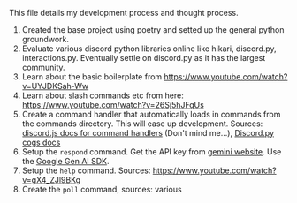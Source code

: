 This file details my development process and thought process.

1. Created the base project using poetry and setted up the general python groundwork.
2. Evaluate various discord python libraries online like hikari, discord.py, interactions.py.
   Eventually settle on discord.py as it has the largest community.
3. Learn about the basic boilerplate from <https://www.youtube.com/watch?v=UYJDKSah-Ww>
4. Learn about slash commands etc from here: <https://www.youtube.com/watch?v=26Sj5hJFqUs>
5. Create a command handler that automatically loads in commands from the commands directory. This will ease up development. Sources: [discord.js docs for command handlers](https://discordjs.guide/creating-your-bot/command-handling.html#loading-command-files) (Don't mind me...), [Discord.py cogs docs]()
6. Setup the `respond` command. Get the API key from [gemini website](https://aistudio.google.com/apikey). Use the [Google Gen AI SDK](https://pypi.org/project/google-genai/).
7. Setup the `help` command. Sources: <https://www.youtube.com/watch?v=gX4_ZJl9BKg>
8. Create the `poll` command, sources: various
